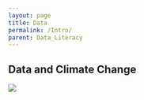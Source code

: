 ```yaml
---
layout: page
title: Data
permalink: /Intro/
parent: Data_Literacy
---
```


## Data and Climate Change


<img src="/datklim/images/Data/Data_and_CC_1.png">


